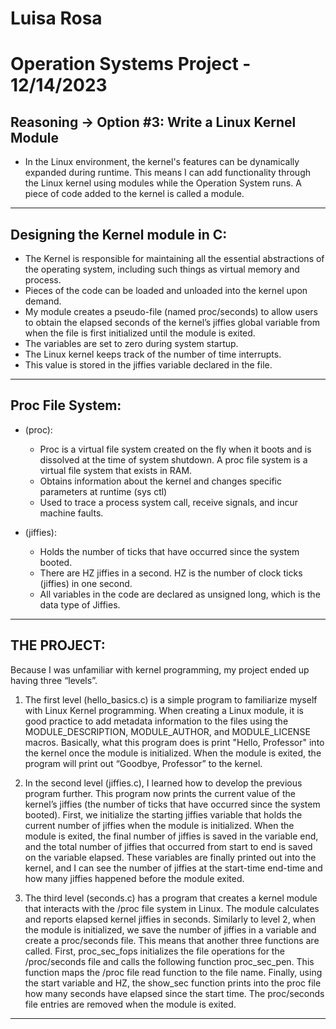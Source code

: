 # Luisa Rosa
# Operation Systems Project - 12/14/2023

## Reasoning → Option #3: Write a Linux Kernel Module

* In the Linux environment, the kernel's features can be dynamically expanded during runtime. This means I can add functionality through the Linux kernel using modules while the Operation System runs. A piece of code added to the kernel is called a module.

---

## Designing the Kernel module in C:
* The Kernel is responsible for maintaining all the essential abstractions of the operating system, including such things as virtual memory and process.
* Pieces of the code can be loaded and unloaded into the kernel upon demand.
* My module creates a pseudo-file (named proc/seconds) to allow users to obtain the elapsed seconds of the kernel’s jiffies global variable from when the file is first initialized until the module is exited.
* The variables are set to zero during system startup.
* The Linux kernel keeps track of the number of time interrupts.
* This value is stored in the jiffies variable declared in the file.

---

## Proc File System:
+ (proc):
    * Proc is a virtual file system created on the fly when it boots and is dissolved at the time of system shutdown. A proc file system is a virtual file system that exists in RAM.
    * Obtains information about the kernel and changes specific parameters at runtime (sys ctl)
    * Used to trace a process system call, receive signals, and incur machine faults.

+ (jiffies):
    * Holds the number of ticks that have occurred since the system booted.
    * There are HZ jiffies in a second. HZ is the number of clock ticks (jiffies) in one second.
    * All variables in the code are declared as unsigned long, which is the data type of Jiffies.

---

## THE PROJECT:
Because I was unfamiliar with kernel programming, my project ended up having three “levels”.

1) The first level (hello_basics.c) is a simple program to familiarize myself with Linux Kernel programming. When creating a Linux module, it is good practice to add metadata information to the files using the MODULE_DESCRIPTION, MODULE_AUTHOR, and MODULE_LICENSE macros. Basically, what this program does is print "Hello, Professor" into the kernel once the module is initialized. When the module is exited, the program will print out “Goodbye, Professor” to the kernel.

2) In the second level (jiffies.c), I learned how to develop the previous program further. This program now prints the current value of the kernel’s jiffies (the number of ticks that have occurred since the system booted). First, we initialize the starting jiffies variable that holds the current number of jiffies when the module is initialized. When the module is exited, the final number of jiffies is saved in the variable end, and the total number of jiffies that occurred from start to end is saved on the variable elapsed. These variables are finally printed out into the kernel, and I can see the number of jiffies at the start-time end-time and how many jiffies happened before the module exited.

3) The third level (seconds.c) has a program that creates a kernel module that interacts with the /proc file system in Linux. The module calculates and reports elapsed kernel jiffies in seconds. Similarly to level 2, when the module is initialized, we save the number of jiffies in a variable and create a proc/seconds file. This means that another three functions are called. First, proc_sec_fops initializes the file operations for the /proc/seconds file and calls the following function proc_sec_pen. This function maps the /proc file read function to the file name. Finally, using the start variable and HZ, the show_sec function prints into the proc file how many seconds have elapsed since the start time. The proc/seconds file entries are removed when the module is exited.

---
